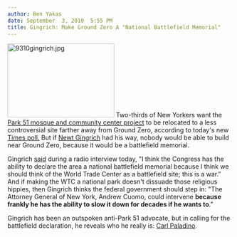 ```yaml
---
author: Ben Yakas
date: September  3, 2010  5:55 PM
title: Gingrich: Make Ground Zero A "National Battlefield Memorial"
---
```


<p><span class="mt-enclosure mt-enclosure-image" style="display: inline;"> <img alt="9310gingrich.jpg" src="https://web.archive.org/web/20110611052855im_/http://gothamist.com/attachments/byakas/9310gingrich.jpg" width="240" height="166" class="image-left"> </span>Two-thirds of New Yorkers want the <a href="https://web.archive.org/web/20110611052855/http://gothamist.com/tags/mosque">Park 51 mosque and community center project</a> to be relocated to a less controversial site farther away from Ground Zero, according to today&apos;s new <a href="https://web.archive.org/web/20110611052855/http://gothamist.com/2010/09/03/ny_times_67_of_nyc_residents_says_m.php">Times poll.</a> But if <a href="https://web.archive.org/web/20110611052855/http://gothamist.com/tags/newtgingrich">Newt Gingrich</a> had his way, nobody would be able to build near Ground Zero, because it would be a battlefield memorial.</p>

<p>Gingrich <a href="https://web.archive.org/web/20110611052855/http://tpmmuckraker.talkingpointsmemo.com/2010/09/gingrich_make_ground_zero_a_national_battlefield_t.php">said</a> during a radio interview today, &quot;I think the Congress has the ability to declare the area a national battlefield memorial because I think we should think of the World Trade Center as a battlefield site; this is a war.&quot; And if making the WTC a national park doesn&apos;t dissuade those religious hippies, then Gingrich thinks the federal government should step in: &quot;The Attorney General of New York, Andrew Cuomo, could intervene <strong>because frankly he has the ability to slow it down for decades if he wants to</strong>.&quot; </p>

<p>Gingrich has been an outspoken anti-Park 51 advocate, but in calling for the battlefield declaration, he reveals who he really is: <a href="https://web.archive.org/web/20110611052855/http://gothamist.com/2010/07/22/gingrich_paladino_palin_form_anti-m.php">Carl Paladino</a>. </p>